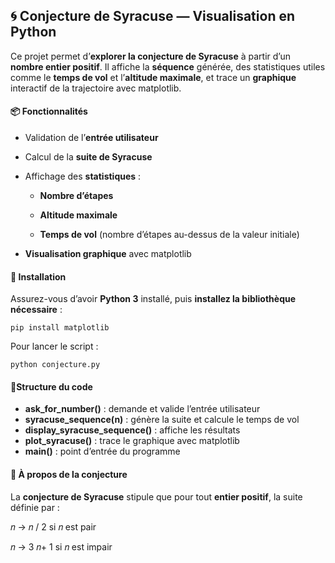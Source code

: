 ## 🌀 Conjecture de Syracuse — Visualisation en Python

Ce projet permet d’**explorer la conjecture de Syracuse** à partir d’un **nombre entier positif**.
Il affiche la **séquence** générée, des statistiques utiles comme le **temps de vol** et l’**altitude maximale**, et trace un **graphique** interactif de la trajectoire avec matplotlib.

#### 📦 Fonctionnalités
- Validation de l’**entrée utilisateur**

- Calcul de la **suite de Syracuse**

- Affichage des **statistiques** :

  - **Nombre d’étapes**

  - **Altitude maximale**

  - **Temps de vol** (nombre d’étapes au-dessus de la valeur initiale)

- **Visualisation graphique** avec matplotlib 

#### 🚀 Installation
Assurez-vous d’avoir **Python 3** installé, puis **installez la bibliothèque nécessaire** :

    pip install matplotlib

Pour lancer le script : 

    python conjecture.py

#### 🧱Structure du code
- **ask_for_number()** : demande et valide l’entrée utilisateur
- **syracuse_sequence(n)** : génère la suite et calcule le temps de vol
- **display_syracuse_sequence()** : affiche les résultats
- **plot_syracuse()** : trace le graphique avec matplotlib
- **main()** : point d’entrée du programme

#### 🧠 À propos de la conjecture
La **conjecture de Syracuse** stipule que pour tout **entier positif**, la suite définie par :

𝑛
→
𝑛
/
2
 si 
𝑛
 est pair

𝑛
→
3
𝑛+
1 si 
𝑛
 est impair 